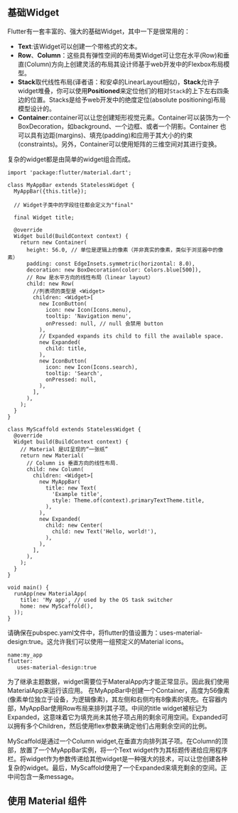 
## 基础Widget
Flutter有一套丰富的、强大的基础Widget，其中一下是很常用的：
* **Text**:该Widget可以创建一个带格式的文本。
* **Row**、**Column**：这些具有弹性空间的布局类Widget可让您在水平(Row)和垂直(Column)方向上创建灵活的布局其设计师基于web开发中的Flexbox布局模型。
* **Stack**取代线性布局(译者语：和安卓的LinearLayout相似)，**Stack**允许子widget堆叠，你可以使用**Positioned**来定位他们的相对`Stack`的上下左右四条边的位置。Stacks是给予web开发中的绝度定位(absolute positioning)布局模型设计的。
* **Container**:container可以让您创建矩形视觉元素。Container可以装饰为一个BoxDecoration，如background、一个边框、或者一个阴影。Container 也可以具有边距(margins)、填充(padding)和应用于其大小的约束(constraints)。另外，Container可以使用矩阵的三维空间对其进行变换。

复杂的widget都是由简单的widget组合而成。
```
import 'package:flutter/material.dart';

class MyAppBar extends StatelessWidget {
  MyAppBar({this.title});

  // Widget子类中的字段往往都会定义为"final"

  final Widget title;

  @override
  Widget build(BuildContext context) {
    return new Container(
      height: 56.0, // 单位是逻辑上的像素（并非真实的像素，类似于浏览器中的像素）
      padding: const EdgeInsets.symmetric(horizontal: 8.0),
      decoration: new BoxDecoration(color: Colors.blue[500]),
      // Row 是水平方向的线性布局（linear layout）
      child: new Row(
        //列表项的类型是 <Widget>
        children: <Widget>[
          new IconButton(
            icon: new Icon(Icons.menu),
            tooltip: 'Navigation menu',
            onPressed: null, // null 会禁用 button
          ),
          // Expanded expands its child to fill the available space.
          new Expanded(
            child: title,
          ),
          new IconButton(
            icon: new Icon(Icons.search),
            tooltip: 'Search',
            onPressed: null,
          ),
        ],
      ),
    );
  }
}

class MyScaffold extends StatelessWidget {
  @override
  Widget build(BuildContext context) {
    // Material 是UI呈现的“一张纸”
    return new Material(
      // Column is 垂直方向的线性布局.
      child: new Column(
        children: <Widget>[
          new MyAppBar(
            title: new Text(
              'Example title',
              style: Theme.of(context).primaryTextTheme.title,
            ),
          ),
          new Expanded(
            child: new Center(
              child: new Text('Hello, world!'),
            ),
          ),
        ],
      ),
    );
  }
}

void main() {
  runApp(new MaterialApp(
    title: 'My app', // used by the OS task switcher
    home: new MyScaffold(),
  ));
}

```
请确保在pubspec.yaml文件中，将flutter的值设置为：uses-material-design:true。这允许我们可以使用一组预定义的Material icons。
```
name:my_app
flutter:
   uses-material-design:true
```
为了继承主题数据，widget需要位于MateralApp内才能正常显示。因此我们使用MaterialApp来运行该应用。
在MyAppBar中创建一个Container，高度为56像素(像素单位独立于设备，为逻辑像素)，其左侧和右侧均有8像素的填充。在容器内部，MyAppBar使用Row布局来排列其子项。中间的title widget被标记为Expanded，这意味着它为填充尚未其他子项占用的剩余可用空间。Expanded可以拥有多个Children，然后使用flex参数来确定他们占用剩余空间的比例。

MyScaffold是通过一个Column widget,在垂直方向排列其子项。在Column的顶部，放置了一个MyAppBar实例，将一个Text widget作为其标题传递给应用程序栏。将widget作为参数传递给其他widget是一种强大的技术，可以让您创建各种复杂的widget。最后，MyScaffold使用了一个Expanded来填充剩余的空间。正中间包含一条message。

## 使用 Material 组件

